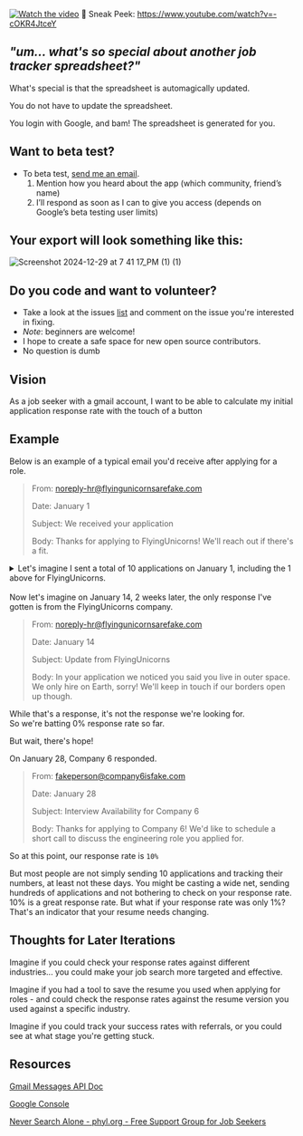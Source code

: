 
[![Watch the video](http://img.youtube.com/vi/-cOKR4JtceY/maxresdefault.jpg)](https://www.youtube.com/watch?v=-cOKR4JtceY)
🎥 Sneak Peek: https://www.youtube.com/watch?v=-cOKR4JtceY

## _"um... what's so special about another job tracker spreadsheet?"_

What's special is that the spreadsheet is automagically updated.

You do not have to update the spreadsheet.

You login with Google, and bam! The spreadsheet is generated for you.

## Want to beta test? 

- To beta test, [send me an email](mailto:help@jobba.help?subject=Jobseeker%20Analytics%20Free%20Trial&body=my%20google%20gmail%20address%20is).
    1. Mention how you heard about the app (which community, friend’s name)
    2. I’ll respond as soon as I can to give you access (depends on Google’s beta testing user limits)

## Your export will look something like this:

![Screenshot 2024-12-29 at 7 41 17_PM (1) (1)](https://github.com/user-attachments/assets/951ae900-c875-4745-9d4b-ac77d313d281)

## Do you code and want to volunteer?
- Take a look at the issues [list](https://github.com/lnovitz/jobseeker-analytics/issues) and comment on the issue you're interested in fixing.
- _Note_: beginners are welcome!
- I hope to create a safe space for new open source contributors.
- No question is dumb

## Vision

As a job seeker with a gmail account, I want to be able to calculate  my initial application response rate with the touch of a button

## Example

Below is an example of a typical email you'd receive after applying for a role.

> From: noreply-hr@flyingunicornsarefake.com
>
> Date: January 1
> 
> Subject: We received your application
> 
> Body: Thanks for applying to FlyingUnicorns! We'll reach out if there's a fit.


<details>
<summary>Let's imagine I sent a total of 10 applications on January 1, including the 1 above for FlyingUnicorns.
</summary>

> From: noreply-hr@company1isfake.com
>
> Date: January 1
> 
> Subject: We received your application
> 
> Body: Thanks for applying to Company 1! We'll reach out if there's a fit.

> From: noreply-hr@company2isfake.com
>
> Date: January 1
> 
> Subject: We received your application
> 
> Body: Thanks for applying to Company 2! We'll reach out if there's a fit.

> From: noreply-hr@company3isfake.com
>
> Date: January 1
> 
> Subject: We received your application
> 
> Body: Thanks for applying to Company 3! We'll reach out if there's a fit.

> From: noreply-hr@company4isfake.com
>
> Date: January 1
> 
> Subject: We received your application
> 
> Body: Thanks for applying to Company 4! We'll reach out if there's a fit.

> From: noreply-hr@company5isfake.com
>
> Date: January 1
> 
> Subject: We received your application
> 
> Body: Thanks for applying to Company 5! We'll reach out if there's a fit.

> From: noreply-hr@company6isfake.com
>
> Date: January 1
> 
> Subject: We received your application
> 
> Body: Thanks for applying to Company 6! We'll reach out if there's a fit.

> From: noreply-hr@company7isfake.com
>
> Date: January 1
> 
> Subject: We received your application
> 
> Body: Thanks for applying to Company 7! We'll reach out if there's a fit.

> From: noreply-hr@company8isfake.com
>
> Date: January 1
> 
> Subject: We received your application
> 
> Body: Thanks for applying to Company 8! We'll reach out if there's a fit.

> From: noreply-hr@company9isfake.com
>
> Date: January 1
> 
> Subject: We received your application
> 
> Body: Thanks for applying to Company 9! We'll reach out if there's a fit.

> From: noreply-hr@flyingunicornsarefake.com
>
> Date: January 1
> 
> Subject: We received your application
> 
> Body: Thanks for applying to FlyingUnicorns! We'll reach out if there's a fit.
</details>

<br>
Now let's imagine on January 14, 2 weeks later, the only response I've gotten is from the FlyingUnicorns company.

<br>

>
>
> From: noreply-hr@flyingunicornsarefake.com
>
> Date: January 14
> 
> Subject: Update from FlyingUnicorns
> 
> Body: In your application we noticed you said you live in outer space. We only hire on Earth, sorry! We'll keep in touch if our borders open up though.

While that's a response, it's not the response we're looking for. 
<br>So we're batting 0% response rate so far.

But wait, there's hope!

On January 28, Company 6 responded.
> From: fakeperson@company6isfake.com
>
> Date: January 28
> 
> Subject: Interview Availability for Company 6
> 
> Body: Thanks for applying to Company 6! We'd like to schedule a short call to discuss the engineering role you applied for.

So at this point, our response rate is `10%` 

But most people are not simply sending 10 applications and tracking their numbers, at least not these days. You might be casting a wide net, sending hundreds of applications and not bothering to check on your response rate. 10% is a great response rate. But what if your response rate was only 1%? That's an indicator that your resume needs changing. 

## Thoughts for Later Iterations

Imagine if you could check your response rates against different industries... you could make your job search more targeted and effective. 

Imagine if you had a tool to save the resume you used when applying for roles - and could check the response rates against the resume version you used against a specific industry.

Imagine if you could track your success rates with referrals, or you could see at what stage you're getting stuck. 

## Resources
[Gmail Messages API Doc](https://developers.google.com/gmail/api/reference/rest/v1/users.messages/list)

[Google Console](https://console.cloud.google.com/apis/credentials)

[Never Search Alone - phyl.org - Free Support Group for Job Seekers](https://www.phyl.org/)

